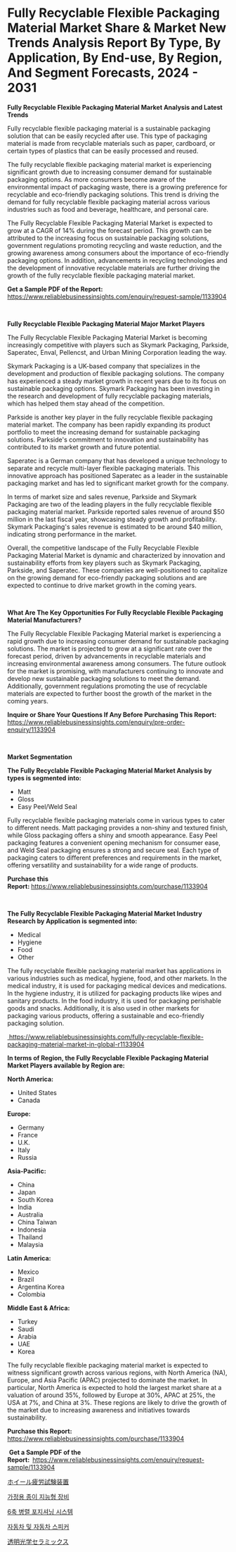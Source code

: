 <p><h1>Fully Recyclable Flexible Packaging Material Market Share & Market New Trends Analysis Report By Type, By Application, By End-use, By Region, And Segment Forecasts, 2024 - 2031</h1></p><p><strong>Fully Recyclable Flexible Packaging Material Market Analysis and Latest Trends</strong></p>
<p><p>Fully recyclable flexible packaging material is a sustainable packaging solution that can be easily recycled after use. This type of packaging material is made from recyclable materials such as paper, cardboard, or certain types of plastics that can be easily processed and reused. </p><p>The fully recyclable flexible packaging material market is experiencing significant growth due to increasing consumer demand for sustainable packaging options. As more consumers become aware of the environmental impact of packaging waste, there is a growing preference for recyclable and eco-friendly packaging solutions. This trend is driving the demand for fully recyclable flexible packaging material across various industries such as food and beverage, healthcare, and personal care.</p><p>The Fully Recyclable Flexible Packaging Material Market is expected to grow at a CAGR of 14% during the forecast period. This growth can be attributed to the increasing focus on sustainable packaging solutions, government regulations promoting recycling and waste reduction, and the growing awareness among consumers about the importance of eco-friendly packaging options. In addition, advancements in recycling technologies and the development of innovative recyclable materials are further driving the growth of the fully recyclable flexible packaging material market.</p></p>
<p><strong>Get a Sample PDF of the Report:&nbsp;</strong> <a href="https://www.reliablebusinessinsights.com/enquiry/request-sample/1133904">https://www.reliablebusinessinsights.com/enquiry/request-sample/1133904</a></p>
<p>&nbsp;</p>
<p><strong>Fully Recyclable Flexible Packaging Material Major Market Players</strong></p>
<p><p>The Fully Recyclable Flexible Packaging Material Market is becoming increasingly competitive with players such as Skymark Packaging, Parkside, Saperatec, Enval, Pellencst, and Urban Mining Corporation leading the way.</p><p>Skymark Packaging is a UK-based company that specializes in the development and production of flexible packaging solutions. The company has experienced a steady market growth in recent years due to its focus on sustainable packaging options. Skymark Packaging has been investing in the research and development of fully recyclable packaging materials, which has helped them stay ahead of the competition.</p><p>Parkside is another key player in the fully recyclable flexible packaging material market. The company has been rapidly expanding its product portfolio to meet the increasing demand for sustainable packaging solutions. Parkside's commitment to innovation and sustainability has contributed to its market growth and future potential.</p><p>Saperatec is a German company that has developed a unique technology to separate and recycle multi-layer flexible packaging materials. This innovative approach has positioned Saperatec as a leader in the sustainable packaging market and has led to significant market growth for the company.</p><p>In terms of market size and sales revenue, Parkside and Skymark Packaging are two of the leading players in the fully recyclable flexible packaging material market. Parkside reported sales revenue of around $50 million in the last fiscal year, showcasing steady growth and profitability. Skymark Packaging's sales revenue is estimated to be around $40 million, indicating strong performance in the market.</p><p>Overall, the competitive landscape of the Fully Recyclable Flexible Packaging Material Market is dynamic and characterized by innovation and sustainability efforts from key players such as Skymark Packaging, Parkside, and Saperatec. These companies are well-positioned to capitalize on the growing demand for eco-friendly packaging solutions and are expected to continue to drive market growth in the coming years.</p></p>
<p>&nbsp;</p>
<p><strong>What Are The Key Opportunities For Fully Recyclable Flexible Packaging Material Manufacturers?</strong></p>
<p><p>The Fully Recyclable Flexible Packaging Material market is experiencing a rapid growth due to increasing consumer demand for sustainable packaging solutions. The market is projected to grow at a significant rate over the forecast period, driven by advancements in recyclable materials and increasing environmental awareness among consumers. The future outlook for the market is promising, with manufacturers continuing to innovate and develop new sustainable packaging solutions to meet the demand. Additionally, government regulations promoting the use of recyclable materials are expected to further boost the growth of the market in the coming years.</p></p>
<p><strong>Inquire or Share Your Questions If Any Before Purchasing This Report:</strong> <a href="https://www.reliablebusinessinsights.com/enquiry/pre-order-enquiry/1133904">https://www.reliablebusinessinsights.com/enquiry/pre-order-enquiry/1133904</a></p>
<p>&nbsp;</p>
<p><strong>Market Segmentation</strong></p>
<p><strong>The Fully Recyclable Flexible Packaging Material Market Analysis by types is segmented into:</strong></p>
<p><ul><li>Matt</li><li>Gloss</li><li>Easy Peel/Weld Seal</li></ul></p>
<p><p>Fully recyclable flexible packaging materials come in various types to cater to different needs. Matt packaging provides a non-shiny and textured finish, while Gloss packaging offers a shiny and smooth appearance. Easy Peel packaging features a convenient opening mechanism for consumer ease, and Weld Seal packaging ensures a strong and secure seal. Each type of packaging caters to different preferences and requirements in the market, offering versatility and sustainability for a wide range of products.</p></p>
<p><strong>Purchase this Report:&nbsp;</strong><a href="https://www.reliablebusinessinsights.com/purchase/1133904">https://www.reliablebusinessinsights.com/purchase/1133904</a></p>
<p>&nbsp;</p>
<p><strong>The Fully Recyclable Flexible Packaging Material Market Industry Research by Application is segmented into:</strong></p>
<p><ul><li>Medical</li><li>Hygiene</li><li>Food</li><li>Other</li></ul></p>
<p><p>The fully recyclable flexible packaging material market has applications in various industries such as medical, hygiene, food, and other markets. In the medical industry, it is used for packaging medical devices and medications. In the hygiene industry, it is utilized for packaging products like wipes and sanitary products. In the food industry, it is used for packaging perishable goods and snacks. Additionally, it is also used in other markets for packaging various products, offering a sustainable and eco-friendly packaging solution.</p></p>
<p><a href="https://www.reliablebusinessinsights.com/fully-recyclable-flexible-packaging-material-market-in-global-r1133904">&nbsp;https://www.reliablebusinessinsights.com/fully-recyclable-flexible-packaging-material-market-in-global-r1133904</a></p>
<p><strong>In terms of Region, the Fully Recyclable Flexible Packaging Material Market Players available by Region are:</strong></p>
<p>
    <p> <strong> North America: </strong>
        <ul>
            <li>United States</li>
            <li>Canada</li>
        </ul>
        </p> 
    <p> <strong> Europe: </strong>
        <ul>
            <li>Germany</li>
            <li>France</li>
            <li>U.K.</li>
            <li>Italy</li>
            <li>Russia</li>
        </ul>
        </p> 
    <p> <strong> Asia-Pacific: </strong>
        <ul>
            <li>China</li>
            <li>Japan</li>
            <li>South Korea</li>
            <li>India</li>
            <li>Australia</li>
            <li>China Taiwan</li>
            <li>Indonesia</li>
            <li>Thailand</li>
            <li>Malaysia</li>
        </ul>
        </p> 
    <p> <strong> Latin America: </strong>
        <ul>
            <li>Mexico</li>
            <li>Brazil</li>
            <li>Argentina Korea</li>
            <li>Colombia</li>
        </ul>
        </p> 
    <p> <strong> Middle East & Africa: </strong>
        <ul>
            <li>Turkey</li>
            <li>Saudi</li>
            <li>Arabia</li>
            <li>UAE</li>
            <li>Korea</li>
        </ul>
    </p>
    </p>
<p><p>The fully recyclable flexible packaging material market is expected to witness significant growth across various regions, with North America (NA), Europe, and Asia Pacific (APAC) projected to dominate the market. In particular, North America is expected to hold the largest market share at a valuation of around 35%, followed by Europe at 30%, APAC at 25%, the USA at 7%, and China at 3%. These regions are likely to drive the growth of the market due to increasing awareness and initiatives towards sustainability.</p></p>
<p><strong>Purchase this Report: </strong><a href="https://www.reliablebusinessinsights.com/purchase/1133904">https://www.reliablebusinessinsights.com/purchase/1133904</a></p>
<p>&nbsp;<strong>Get a Sample PDF of the Report:&nbsp;&nbsp;</strong><a href="https://www.reliablebusinessinsights.com/enquiry/request-sample/1133904">https://www.reliablebusinessinsights.com/enquiry/request-sample/1133904</a></p>
<p><strong></strong></p>
<p><p><a href="https://github.com/DemarcusKuhlman/Market-Research-Report-List-1/blob/main/4977729103870.md">ホイール疲労試験装置</a></p><p><a href="https://medium.com/@sherlock567567/%EA%B0%80%EA%B3%84%EC%9A%A9-%EC%A2%85%EC%9D%B4-%EC%A7%80%EB%8A%A5%ED%98%95-%EC%9E%A5%EB%B9%84-%EC%8B%9C%EC%9E%A5-%EC%8B%9C%EC%9E%A5-cagr-%EC%8B%9C%EC%9E%A5-%EB%8F%99%ED%96%A5-%EB%B0%8F-%EC%84%B1%EC%9E%A5-%EC%A0%84%EB%9E%B5%EC%97%90-%EB%8C%80%ED%95%9C-%ED%86%B5%EC%B0%B0%EB%A0%A5-dfdf79da5859">가정용 종이 지능형 장비</a></p><p><a href="https://medium.com/@cheddar67856/6-%EC%B6%95-%EB%B3%91%EB%A0%AC-%EC%9C%84%EC%B9%98-%EC%8B%9C%EC%8A%A4%ED%85%9C-%EC%8B%9C%EC%9E%A5-%EC%9C%A0%ED%98%95-%EC%9D%91%EC%9A%A9-%EB%B0%8F-%EC%A7%80%EB%A6%AC%EC%97%90-%EB%8C%80%ED%95%9C-%ED%8F%AC%EA%B4%84%EC%A0%81-%ED%8F%89%EA%B0%80-2f8a9a404544">6축 병렬 포지셔닝 시스템</a></p><p><a href="https://github.com/courtney23pratt/Market-Research-Report-List-1/blob/main/437372497382.md">자동차 및 자동차 스피커</a></p><p><a href="https://medium.com/@attyourniture/%E9%80%8F%E6%98%8E%E5%85%89%E5%AD%A6%E3%82%BB%E3%83%A9%E3%83%9F%E3%83%83%E3%82%AF%E5%B8%82%E5%A0%B4%E3%81%AE%E5%88%86%E6%9E%90-%E3%82%B0%E3%83%AD%E3%83%BC%E3%83%90%E3%83%AB%E7%94%A3%E6%A5%AD%E3%81%AE%E5%B1%95%E6%9C%9B%E3%81%A8%E4%BA%88%E6%B8%AC-2024%E5%B9%B4%E3%81%8B%E3%82%892031%E5%B9%B4%E3%81%BE%E3%81%A7-9eefe6cc6175">透明光学セラミックス</a></p></p>